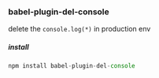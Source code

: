 ### babel-plugin-del-console

delete the `console.log(*)` in production env

##### install

```javascript
npm install babel-plugin-del-console
```

